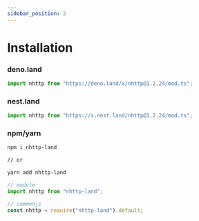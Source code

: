 ```yaml
---
sidebar_position: 2
---
```


# Installation

### deno.land

```ts
import nhttp from "https://deno.land/x/nhttp@1.2.24/mod.ts";
```

### nest.land

```ts
import nhttp from "https://x.nest.land/nhttp@1.2.24/mod.ts";
```

### npm/yarn

```bash
npm i nhttp-land

// or

yarn add nhttp-land
```

```ts
// module
import nhttp from "nhttp-land";

// commonjs
const nhttp = require("nhttp-land").default;
```